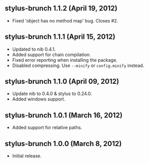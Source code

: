 ## stylus-brunch 1.1.2 (April 19, 2012)
* Fixed 'object has no method map' bug. Closes #2.

## stylus-brunch 1.1.1 (April 15, 2012)
* Updated to nib 0.4.1.
* Added support for chain compilation.
* Fixed error reporting when installing the package.
* Disabled compressing. Use `--minify` or `config.minify` instead.

## stylus-brunch 1.1.0 (April 09, 2012)
* Update nib to 0.4.0 & stylus to 0.24.0.
* Added windows support.

## stylus-brunch 1.0.1 (March 16, 2012)
* Added support for relative paths.

## stylus-brunch 1.0.0 (March 8, 2012)
* Initial release.

